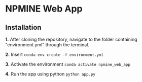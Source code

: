 # NPMINE Web App

## Installation

**1.** After cloning the repository, navigate to the folder containing "environment.yml" through the terminal.

**2.** Insert 
    ```conda env create -f environment.yml```

**3.** Activate the environment
    ```conda activate npmine_web_app```

**4.** Run the app using python
    ```python app.py```
